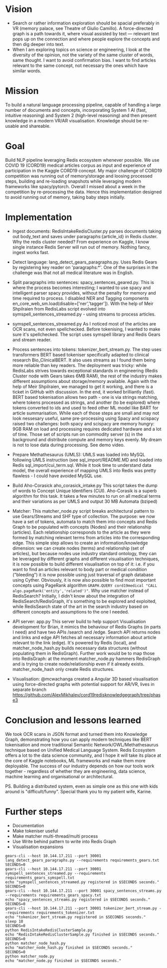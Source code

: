 # Vision 
* Search or rather information exploration should be spacial preferably in VR (memory palace, see Theatre of Giulio Camillo). A force-directed graph is a path towards it, where visual assisted by text — relevant text pops up on the connection and where people explore the concepts and then dig deeper into text.
* When I am exploring topics on science or engineering, I look at the diversity of the opinion, not the variety of the same cluster of words, same thought. I want to avoid confirmation bias. I want to find articles relevant to the same concept, not necessary the ones which have similar words.

# Mission 

To build a natural language processing pipeline, capable of handling a large number of documents and concepts, incorporating System 1 AI (fast, intuitive reasoning) and System 2 (high-level reasoning) and then present knowledge in a modern VR/AR visualisation. Knowledge should be re-usable and shareable. 

# Goal 
Build NLP pipeline leveraging Redis ecosystem whenever possible. We use COVID 19 (CORD19) medical articles corpus as input and experience of participation in the Kaggle CORD19 concept. My major challenge of CORD19 competition was running out of memory/storage and loosing processed steps, building and re-loading snapshots while leveraging modern frameworks like spacy/pytorch. Overall I missed about a week in the competition by re-processing the data. Hence this implementation designed to avoid running out of memory, taking baby steps initially.

# Implementation 

* Ingest documents: RedisIntakeRedisCluster.py parses documents taking out body_text and saves under paragraphs:{article_id} in Redis cluster. Why the redis cluster needed? From experience on Kaggle, I know single instance Redis Server will run out of memory. Nothing fancy, ingest works fast.

*  Detect language: lang_detect_gears_paragraphs.py. Uses Redis Gears by registering key reader on 'paragraphs:*'. One of the surprises in the challenge was that not all medical literature was in English. 

*  Split paragraphs into sentences: spacy_sentences_geared.py. This is where the process becomes interesting; I wanted to use spacy and intelligent parser spacy provides, without the penalty for memory and time required to process. I disabled NER and Tagging components en_core_web_sm.load(disable=['ner','tagger']). With the help of Meir Shpilraien from RedisLabs script evolved into symspell_sentences_streamed.py - using streams to process articles.

* symspell_sentences_streamed.py As I noticed most of the articles are OCR scans, not even spellchecked. Before tokenising, I wanted to make sure it's spellchecked. The script uses symspell library and Redis Gears and stream reader. 

* Process sentences into tokens: tokenizer_bert_stream.py. The step uses transformers BERT based tokeniser specifically adapted to clinical research Bio_ClinicalBERT. It also uses streams as I found them being more reliable than key readers. The deployment was tricky: while RedisLabs strives towards exceptional standards in engineering (Redis Cluster node with Gears takes 6MB RAM), the rest of the industry makes different assumptions about storage/memory available. Again with the help of Meir Shpilraien, we managed to get it working, and there is a ticket in GitHub with discussion. In the end, it worked brilliantly (fast). BERT based tokenisation allows two path - one is via strings matching, where tokens processed as strings, and another (to be explored) where tokens converted to ids and used to feed other ML model like BART for article summarisation. While each of those steps are small and may not look nessesary useful, same pre-processing using Spacy and scispacy raised two challenges: both spacy and scispacy are memory hungry: 9GB RAM on load and processing requires dedicated hardware and a lot of time. Those set of scripts run on commodity server (s) in the background and distribute compute and memory keys evenly. My dream is not to lose data during processing. See demo video. 

*  Prepare Methathesaurus (UMLS): UMLS was loaded into MySQL following UMLS instruction (see sql_import/README.MD and loaded into Redis sql_import/cui_term.sql. While it took time to understand data model, the overall experience of mapping UMLS into Redis was pretty flawless - I could have avoided MySQL use.   

* Build Aho-Corasick aho_corasick_intake.py This script takes the dump of words to Concept Unique Identifiers (CUI). Aho-Corasik is a superb algorithm for this task. It takes a few minutes to run on all medical terms and their variations as per UMLS and output 30 MB Automata (bziped) 

* Matcher: This matcher_node.py script breaks architectural pattern to use Gears/Streams and SHF type of collection. The purpose: we now have a set of tokens, automata to match them into concepts and Redis Graph to be populated with concepts (Nodes) and their relationship (articles).
Each relationship corresponds to the article as they were formed by matching relevant terms from articles into the corresponding edge. This simple step allows to create an information/knowledge dimension: we can create nodes (terms) and relationship (set of articles), but because nodes use industry standard ontology, they can be leveraged by different graphs and different visualisation techniques, it is now possible to build different visualisation on top of it: i.e. if you want to find an articles relevant to body part or medical condition ("bleeding") it is now possible using just traversal of graph database using Cyther. Obviously, it is now also possible to find most important concepts using PageRank algorithm `GRAPH.QUERY cord19medical "CALL algo.pageRank('entity','related')"`. Why use matcher instead of RedisSearch? Initially, I didn't know about the integration of RedisSearch/RedisGraph, it's something to be explored and exploited, while RedisSearch state of the art in the search industry based on different concepts and assumptions to the one I needed. 

* API server: app.py This server build to help support Visualisation development for Brian, it mimics the behaviour of Redis Graphs (in parts I need) and have two APIs /search and /edge. Search API returns nodes and links and edge API fetches all necessary information about article relevant to the link (edge). It's powered by Redis (local), and matcher_node_hash.py builds necessary data structures (without populating them in RedisGraph). Further work would be to map those into RedisGraph: at the moment matcher_node.py hammers RedisGraph and is trying to create node/relationship even if it already exists. matcher_node_hash only create Redis structures. 
* Visualisation: @mcwachanga created a Angular 3D based visualisation using force-directed graphs with potential support for AR/VR, lives in separate branch https://github.com/AlexMikhalev/cord19redisknowledgegraph/tree/phase3

# Conclusion and lessons learned
We took OCR scans in JSON format and turned them into Knowledge Graph, demonstrating how you can apply modern techniques like BERT tokenisation and more traditional Semantic Network/OWL/Methathesaurus technique based on Unified Medical Language System. Redis Ecosystem offers a lot to the data science community, and I hope it will take its place at the core of Kaggle notebooks, ML frameworks and make them more deployable. The success of our industry depends on how our tools work together  - regardless of whether they are engineering, data science, machine learning and organisational or architectural.  

PS. Building a distributed system, even as simple one as this one with kids around is "difficult/funny". Special thank you to my patient wife, Karine.

# Further steps 
* Documentation 
* Make tokeniser useful 
* Make matcher multi-thread/multi process
* Use Write behind pattern to write into Redis Graph 
* Visualisation expansions

```
gears-cli --host 10.144.17.211 --port 30001 lang_detect_gears_paragraphs.py --requirements requirements_gears.txt
SECONDS=0
gears-cli --host 10.144.17.211 --port 30001 symspell_sentences_streamed.py --requirements requirements_gears_symspell.txt
echo "symspell_sentences_streamed.py registered in $SECONDS seconds."
SECONDS=0
gears-cli --host 10.144.17.211 --port 30001 spacy_sentences_streams.py --requirements requirements_gears_spacy.txt
echo "spacy_sentences_streams.py registered in $SECONDS seconds."
SECONDS=0
gears-cli --host 10.144.17.211 --port 30001 tokenizer_bert_stream.py --requirements requirements_tokenizer.txt 
echo "tokenizer_bert_stream.py registered in $SECONDS seconds."
sleep 10
SECONDS=0
python RedisIntakeRedisClusterSample.py 
echo "RedisIntakeRedisClusterSample.py finished in $SECONDS seconds."
SECONDS=0
python matcher_node_hash.py 
echo "matcher_node_hash.py finished in $SECONDS seconds."
SECONDS=0
python matcher_node.py 
echo "matcher_node.py finished in $SECONDS seconds."
```
